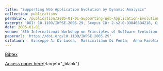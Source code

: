 ```yaml
---
title: "Supporting Web Application Evolution by Dynamic Analysis"
collection: publications
permalink: /publication/2005-01-01-Supporting-Web-Application-Evolution-by-Dynamic-Analysis
excerpt: 'DOI: 10.1109/IWPSE.2005.29, Scopus ID: 2-s2.0-33846534218, Cited by: 11'
date: 2005-01-01
venue: '8th International Workshop on Principles of Software Evolution (IWPSE 2005), 5-7 September 2005, Lisbon, Portugal'
paperurl: 'https://doi.org/10.1109/IWPSE.2005.29'
citation: ' Giuseppe A. Di Lucca,  Massimiliano Di Penta,  Anna Fasolino,  Porfirio Tramontana, &quot;Supporting Web Application Evolution by Dynamic Analysis.&quot; 8th International Workshop on Principles of Software Evolution (IWPSE 2005), 5-7 September 2005, Lisbon, Portugal, 2005.'
---
```

[Bibtex](https://dblp.org/rec/bib/conf/iwpse/LuccaPFT05)

[Access paper here](https://doi.org/10.1109/IWPSE.2005.29){:target="_blank"}

